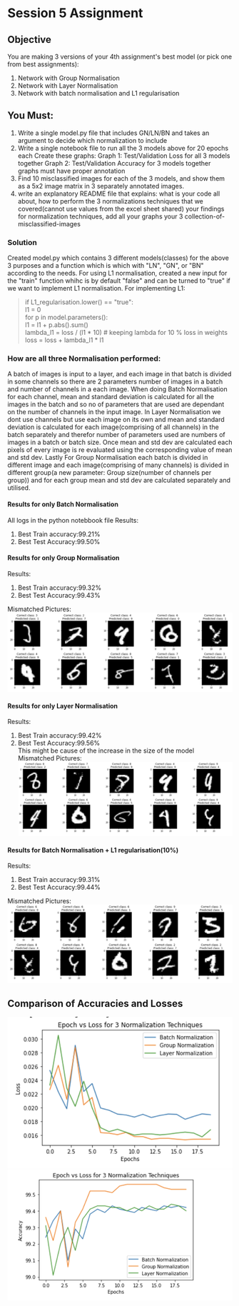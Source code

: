 # Session 5 Assignment 
## Objective 
You are making 3 versions of your 4th assignment's best model (or pick one from best assignments):
1. Network with Group Normalisation
2. Network with Layer Normalisation
3. Network with batch normalisation and L1 regularisation
## You Must:
1. Write a single model.py file that includes GN/LN/BN and takes an argument to decide which normalization to include
2. Write a single notebook file to run all the 3 models above for 20 epochs each Create these graphs: Graph 1: Test/Validation Loss for all 3 models together Graph 2: Test/Validation Accuracy for 3 models together graphs must have proper annotation
3. Find 10 misclassified images for each of the 3 models, and show them as a 5x2 image matrix in 3 separately annotated images.
4. write an explanatory README file that explains: what is your code all about, how to perform the 3 normalizations techniques that we covered(cannot use values from the excel sheet shared) your findings for normalization techniques, add all your graphs your 3 collection-of-misclassified-images


### Solution
Created model.py which contains 3 different models(classes) for the above 3 purposes and a function which is which with "LN", "GN", or "BN" according to the needs.
For using L1 normalisation, created a new input for the "train" function whihc is by default "false" and can be turned to "true" if we want to implement L1 normalisation.
For implementing L1:
>if L1_regularisation.lower() == "true":</br>
>   l1 = 0</br>
>     for p in model.parameters():</br>
>        l1 = l1 + p.abs().sum()</br>
>      lambda_l1 = loss / (l1 * 10)         # keeping lambda for 10 % loss in weights</br>
>      loss = loss + lambda_l1 * l1</br>

### How are all three Normalisation performed:
A batch of images is input to a layer, and each image in that batch is divided in some channels so there are 2 parameters number of images in a batch and number of channels
in a each image. When doing Batch Normalisation for each channel, mean and standard deviation is calculated for all the images in the batch and so no of parameters
 that are used are dependant on the number of channels in the input image. In Layer Normalisation we dont use channels but use each image on its own and mean 
 and standard deviation is calculated for each image(comprising of all channels) in the batch separately and therefor number of parameters used are numbers of images in a batch or batch size.
 Once mean and std dev are calculated each pixels of every image is re evaluated using the corresponding value of mean and std dev. Lastly For Group Normalisation
 each batch is divided in different image and each image(comprising of many channels) is divided in different group(a new parameter: Group size(number of channels per group))
 and for each group mean and std dev are calculated separately and utilised.
 
 #### Results for only Batch Normalisation
 All logs in the python notebbook file
 Results:
 1. Best Train accuracy:99.21%
 2. Best Test Accuracy:99.50%
 
 
 #### Results for only Group Normalisation
Results:
1. Best Train accuracy:99.32%
2. Best Test Accuracy:99.43%

Mismatched Pictures: <img src = "Images/GN_misclassified_img.png">
 #### Results for only Layer Normalisation
Results:
1. Best Train accuracy:99.42%
2. Best Test Accuracy:99.56%  
This might be cause of the increase in the size of the model </br>
Mismatched Pictures: <img src = "Images/LN_misclassified_img.png">
   
 #### Results for Batch Normalisation + L1 regularisation(10%)
Results:
1. Best Train accuracy:99.31%
2. Best Test Accuracy:99.44%

Mismatched Pictures: <img src = "Images/BN_misclassified_img.png">

## Comparison of Accuracies and Losses 
<img src = "Images/test_loss_comparison.png">
<img src = "Images/test_acc_comparison.png">